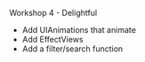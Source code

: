 Workshop 4 - Delightful

- Add UIAnimations that animate
- Add EffectViews
- Add a filter/search function
